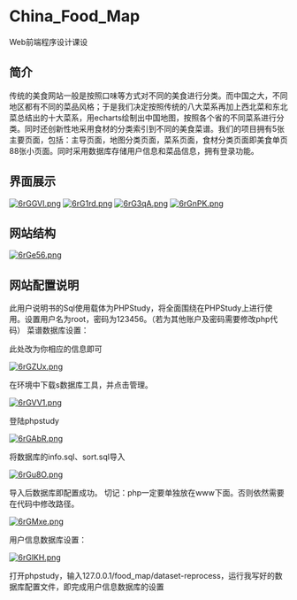 # China_Food_Map

Web前端程序设计课设

## 简介

传统的美食网站一般是按照口味等方式对不同的美食进行分类。而中国之大，不同地区都有不同的菜品风格；于是我们决定按照传统的八大菜系再加上西北菜和东北菜总结出的十大菜系，用echarts绘制出中国地图，按照各个省的不同菜系进行分类。同时还创新性地采用食材的分类索引到不同的美食菜谱。我们的项目拥有5张主要页面，包括：主导页面，地图分类页面，菜系页面，食材分类页面即美食单页88张小页面。同时采用数据库存储用户信息和菜品信息，拥有登录功能。

## 界面展示

[![6rGGVI.png](https://s3.ax1x.com/2021/03/15/6rGGVI.png)](https://imgtu.com/i/6rGGVI)
[![6rG1rd.png](https://s3.ax1x.com/2021/03/15/6rG1rd.png)](https://imgtu.com/i/6rG1rd)
[![6rG3qA.png](https://s3.ax1x.com/2021/03/15/6rG3qA.png)](https://imgtu.com/i/6rG3qA)
[![6rGnPK.png](https://s3.ax1x.com/2021/03/15/6rGnPK.png)](https://imgtu.com/i/6rGnPK)
## 网站结构

[![6rGe56.png](https://s3.ax1x.com/2021/03/15/6rGe56.png)](https://imgtu.com/i/6rGe56)

## 网站配置说明

此用户说明书的Sql使用载体为PHPStudy，将全面围绕在PHPStudy上进行使用。设置用户名为root，密码为123456。（若为其他账户及密码需要修改php代码）
菜谱数据库设置：


此处改为你相应的信息即可


[![6rGZUx.png](https://s3.ax1x.com/2021/03/15/6rGZUx.png)](https://imgtu.com/i/6rGZUx)


在环境中下载s数据库工具，并点击管理。


[![6rGVV1.png](https://s3.ax1x.com/2021/03/15/6rGVV1.png)](https://imgtu.com/i/6rGVV1)


登陆phpstudy


[![6rGAbR.png](https://s3.ax1x.com/2021/03/15/6rGAbR.png)](https://imgtu.com/i/6rGAbR)


将数据库的info.sql、sort.sql导入


[![6rGu8O.png](https://s3.ax1x.com/2021/03/15/6rGu8O.png)](https://imgtu.com/i/6rGu8O)


导入后数据库即配置成功。
切记：php一定要单独放在www下面。否则依然需要在代码中修改路径。


[![6rGMxe.png](https://s3.ax1x.com/2021/03/15/6rGMxe.png)](https://imgtu.com/i/6rGMxe)


用户信息数据库设置：


[![6rGlKH.png](https://s3.ax1x.com/2021/03/15/6rGlKH.png)](https://imgtu.com/i/6rGlKH)


打开phpstudy，输入127.0.0.1/food_map/dataset-reprocess，运行我写好的数据库配置文件，即完成用户信息数据库的设置
